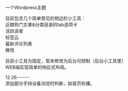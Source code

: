 一个Wordpress主题


目前包含几个简单常见的侧边栏小工具：<br/>
	近期热门文章&分类目录的tab选项卡<br/>
	活跃读者<br/>
	标签云<br/>
	最新评论列表<br/>
	微信<br/>
	
目前小工具为固定，暂未修改为后台可控制（后台小工具里）<br/>
WEB端实现简单的响应式布局。

12.26------<br/>
添加部分手持设备浏览时判断，如首页轮播。
